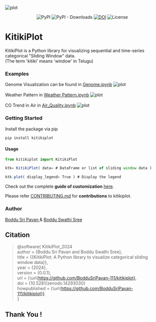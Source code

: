 ![plot](https://drive.google.com/uc?id=1kzO8VZC38-ktIezrnFvH1b7K84zGBrsL)

<div align="center">

![PyPI](https://img.shields.io/pypi/v/kitikiplot?color=blueviolet)
![PyPI - Downloads](https://img.shields.io/pypi/dm/kitikiplot?color=gold)
[![DOI](https://zenodo.org/badge/874294211.svg)](https://doi.org/10.5281/zenodo.14292811)
![License](https://img.shields.io/github/license/BodduSriPavan-111/kitikiplot?color=green)

</div>

# KitikiPlot
KitikiPlot is a Python library for visualizing sequential and time-series categorical "Sliding Window" data. <br>
(The term 'kitiki' means 'window' in Telugu)

<!--
## Table of Contents</h2>
- [Why Kitkiplot?](#What-and-why)
- [Getting Started](#getting-started)
- [Contribute](#contribute)
- [Maintainer(s)](#maintainer(s))
- [Citation](#citation)

## Why Kitikiplot?
-->

### Examples 
Genome Visualization can be found in [Genome.ipynb](https://github.com/BodduSriPavan-111/kitikiplot/blob/add-comments/examples/Genome.ipynb)
![plot](https://drive.google.com/uc?id=1vpRcqUsalg64ILluCgcXfoaUfcqQfHVN)
<br><br>
Weather Pattern in [Weather Pattern.ipynb](https://github.com/BodduSriPavan-111/kitikiplot/blob/add-comments/examples/Weather_Pattern.ipynb)
![plot](https://drive.google.com/uc?id=1tl5XefYfBqQTap1X0iDNoY3upk0FHFni)
<br><br>
CO Trend in Air in [Air_Quality.ipynb](https://github.com/BodduSriPavan-111/kitikiplot/blob/add-comments/examples/Air_Quality.ipynb)
![plot](https://drive.google.com/uc?id=1LTFgNDX-OlTwkSQjsWA3x6xHRLyu_a6O)
<br>

### Getting Started
Install the package via pip
```javascript
pip install kitikiplot
```
#### Usage
```javascript
from kitikiplot import KitikiPlot

ktk= KitikiPlot( data= # DataFrame or list of sliding window data )

ktk.plot( display_legend= True ) # Display the legend
```
Check out the complete <b>guide of customization</b> [here](https://github.com/BodduSriPavan-111/kitikiplot/blob/main/examples/Usage_Guide.ipynb).

Please refer <a href="https://github.com/BodduSriPavan-111/kitikiplot/blob/main/CONTRIBUTING.md">CONTRIBUTING.md</a> for <b>contributions</b> to kitikiplot.

### Author
<a href="https://www.linkedin.com/in/boddusripavan/"> Boddu Sri Pavan </a> & 
<a href="https://www.linkedin.com/in/boddu-swathi-sree-2a2a58332/"> Boddu Swathi Sree </a>

## Citation

> @software{ KitikiPlot_2024 <br/>
> author = {Boddu Sri Pavan and Boddu Swathi Sree}, <br/>
> title = {{KitikiPlot: A Python library to visualize categorical sliding window data}}, <br/>
> year = {2024}, <br/>
> version = {0.0.1}, <br/>
> url = {\url{https://github.com/BodduSriPavan-111/kitikiplot}, <br/>
> doi = {10.5281/zenodo.14293030} <br/>
> howpublished = {\url{https://github.com/BodduSriPavan-111/kitikiplot}} <br/>
> }

## Thank You !
